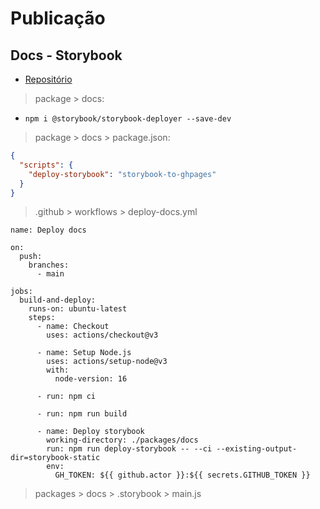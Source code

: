 # Publicação

## Docs - Storybook

- [Repositório](https://github.com/storybook-eol/storybook-deployer)

> package > docs:

- `npm i @storybook/storybook-deployer --save-dev`

> package > docs > package.json:

```json
{
  "scripts": {
    "deploy-storybook": "storybook-to-ghpages"
  }
}
```

> .github > workflows > deploy-docs.yml

```markup
name: Deploy docs

on:
  push:
    branches:
      - main

jobs:
  build-and-deploy:
    runs-on: ubuntu-latest
    steps:
      - name: Checkout
        uses: actions/checkout@v3

      - name: Setup Node.js
        uses: actions/setup-node@v3
        with:
          node-version: 16

      - run: npm ci

      - run: npm run build

      - name: Deploy storybook
        working-directory: ./packages/docs
        run: npm run deploy-storybook -- --ci --existing-output-dir=storybook-static
        env:
          GH_TOKEN: ${{ github.actor }}:${{ secrets.GITHUB_TOKEN }}
```

> packages > docs > .storybook > main.js
